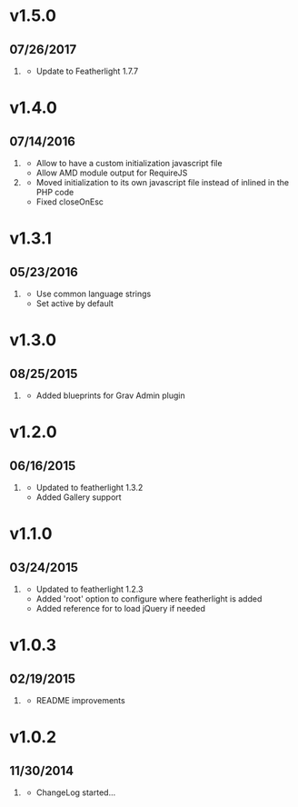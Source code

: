 # v1.5.0
## 07/26/2017

1. [](#new)
    * Update to Featherlight 1.7.7

# v1.4.0
## 07/14/2016

1. [](#new)
    * Allow to have a custom initialization javascript file
    * Allow AMD module output for RequireJS
1. [](#improved)
    * Moved initialization to its own javascript file instead of inlined in the PHP code
    * Fixed closeOnEsc

# v1.3.1
## 05/23/2016

1. [](#improved)
    * Use common language strings
    * Set active by default

# v1.3.0
## 08/25/2015

1. [](#improved)
    * Added blueprints for Grav Admin plugin

# v1.2.0
## 06/16/2015

1. [](#improved)
    * Updated to featherlight 1.3.2
    * Added Gallery support

# v1.1.0
## 03/24/2015

1. [](#improved)
    * Updated to featherlight 1.2.3
    * Added 'root' option to configure where featherlight is added
    * Added reference for to load jQuery if needed

# v1.0.3
## 02/19/2015

1. [](#improved)
    * README improvements

# v1.0.2
## 11/30/2014

1. [](#new)
    * ChangeLog started...
